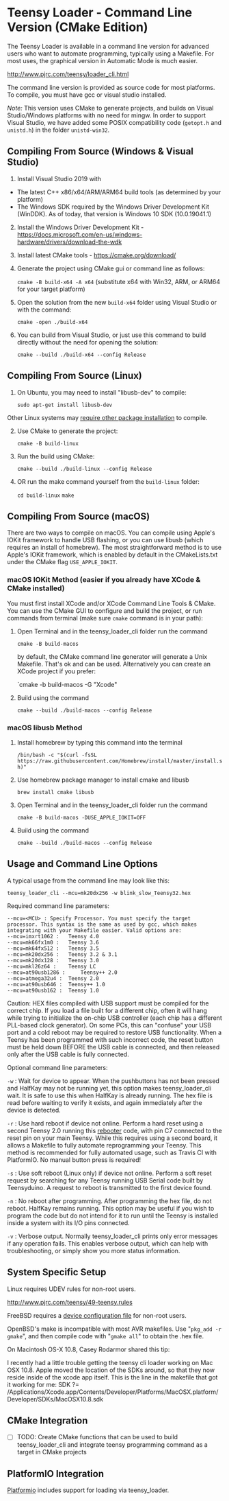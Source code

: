 # Teensy Loader - Command Line Version (CMake Edition) #

The Teensy Loader is available in a command line version for advanced users who want to automate programming, typically using a Makefile. For most uses, the graphical version in Automatic Mode is much easier. 

http://www.pjrc.com/teensy/loader_cli.html

The command line version is provided as source code for most platforms. To compile, you must have gcc or visual studio installed.

*Note:* This version uses CMake to generate projects, and builds on Visual Studio/Windows platforms with no need for mingw.  In order to support Visual Studio, we have added some POSIX compatibility code (`getopt.h` and `unistd.h`) in the folder `unistd-win32`.

## Compiling From Source (Windows & Visual Studio)

1. Install Visual Studio 2019 with
  - The latest C++ x86/x64/ARM/ARM64 build tools (as determined by your platform)
  - The Windows SDK required by the Windows Driver Development Kit (WinDDK).  As of today, that version is Windows 10 SDK (10.0.19041.1)
2. Install the Windows Driver Development Kit - https://docs.microsoft.com/en-us/windows-hardware/drivers/download-the-wdk
3. Install latest CMake tools - https://cmake.org/download/
4. Generate the project using CMake gui or command line as follows:
    
    `cmake -B build-x64 -A x64` (substitute x64 with Win32, ARM, or ARM64 for your target platform)
 
5. Open the solution from the new `build-x64` folder using Visual Studio or with the command:
  
    `cmake -open ./build-x64`
  
6. You can build from Visual Studio, or just use this command to build directly without the need for opening the solution:
  
    `cmake --build ./build-x64 --config Release`
  
## Compiling From Source (Linux)

1. On Ubuntu, you may need to install "libusb-dev" to compile:

    `sudo apt-get install libusb-dev`

Other Linux systems may [require other package installation](https://forum.pjrc.com/threads/40965-Linux-64bit-Arduino-1-6-13-Issues-starting-Teensy-Loader-and-libusb-0-1-so-4-error?p=127873&viewfull=1#post127873) to compile.

2. Use CMake to generate the project:

    `cmake -B build-linux`
  
3. Run the build using CMake:

    `cmake --build ./build-linux --config Release`
  
3. OR run the make command yourself from the `build-linux` folder:

    `cd build-linux`
    `make`
  
## Compiling From Source (macOS)

There are two ways to compile on macOS.  You can compile using Apple's IOKit framework to handle USB flashing, or you can use libusb (which requires an install of homebrew).  The most straightforward method is to use Apple's IOKit framework, which is enabled by default in the CMakeLists.txt under the CMake flag `USE_APPLE_IOKIT`.

### macOS IOKit Method (easier if you already have XCode & CMake installed)

You must first install XCode and/or XCode Command Line Tools & CMake.  You can use the CMake GUI to configure and build the project, or run commands from terminal (make sure `cmake` command is in your path):

1. Open Terminal and in the teensy_loader_cli folder run the command

    `cmake -B build-macos`
    
    by default, the CMake command line generator will generate a Unix Makefile.  That's ok and can be used.  Alternatively you can create an XCode project if you prefer:
    
    `cmake -b build-macos -G "Xcode"
    
2. Build using the command

     `cmake --build ./build-macos --config Release`

### macOS libusb Method

1. Install homebrew by typing this command into the terminal

    `/bin/bash -c "$(curl -fsSL https://raw.githubusercontent.com/Homebrew/install/master/install.sh)"`
    
2. Use homebrew package manager to install cmake and libusb

   `brew install cmake libusb`
   
3. Open Terminal and in the teensy_loader_cli folder run the command
    
    `cmake -B build-macos -DUSE_APPLE_IOKIT=OFF`
    
4. Build using the command

     `cmake --build ./build-macos --config Release`

## Usage and Command Line Options

A typical usage from the command line may look like this:

`teensy_loader_cli --mcu=mk20dx256 -w blink_slow_Teensy32.hex`

Required command line parameters:

```
--mcu=<MCU> : Specify Processor. You must specify the target processor. This syntax is the same as used by gcc, which makes integrating with your Makefile easier. Valid options are:
--mcu=imxrt1062 : 	Teensy 4.0
--mcu=mk66fx1m0 : 	Teensy 3.6
--mcu=mk64fx512 : 	Teensy 3.5
--mcu=mk20dx256 : 	Teensy 3.2 & 3.1
--mcu=mk20dx128 : 	Teensy 3.0
--mcu=mkl26z64 : 	Teensy LC
--mcu=at90usb1286 : 	Teensy++ 2.0
--mcu=atmega32u4 : 	Teensy 2.0
--mcu=at90usb646 : 	Teensy++ 1.0
--mcu=at90usb162 : 	Teensy 1.0
```

Caution: HEX files compiled with USB support must be compiled for the correct chip. If you load a file built for a different chip, often it will hang while trying to initialize the on-chip USB controller (each chip has a different PLL-based clock generator). On some PCs, this can "confuse" your USB port and a cold reboot may be required to restore USB functionality. When a Teensy has been programmed with such incorrect code, the reset button must be held down BEFORE the USB cable is connected, and then released only after the USB cable is fully connected.

Optional command line parameters:

`-w` : Wait for device to appear. When the pushbuttons has not been pressed and HalfKay may not be running yet, this option makes teensy_loader_cli wait. It is safe to use this when HalfKay is already running. The hex file is read before waiting to verify it exists, and again immediately after the device is detected.

`-r` : Use hard reboot if device not online. Perform a hard reset using a second Teensy 2.0 running this [rebooter](rebootor) code, with pin C7 connected to the reset pin on your main Teensy. While this requires using a second board, it allows a Makefile to fully automate reprogramming your Teensy. This method is recommended for fully automated usage, such as Travis CI with PlatformIO. No manual button press is required!

`-s` : Use soft reboot (Linux only) if device not online. Perform a soft reset request by searching for any Teensy running USB Serial code built by Teensyduino. A request to reboot is transmitted to the first device found.

`-n` : No reboot after programming. After programming the hex file, do not reboot. HalfKay remains running. This option may be useful if you wish to program the code but do not intend for it to run until the Teensy is installed inside a system with its I/O pins connected.

`-v` : Verbose output. Normally teensy_loader_cli prints only error messages if any operation fails. This enables verbose output, which can help with troubleshooting, or simply show you more status information.

## System Specific Setup

Linux requires UDEV rules for non-root users.

http://www.pjrc.com/teensy/49-teensy.rules

FreeBSD requires a [device configuration file](freebsd-teensy.conf) for non-root users.

OpenBSD's make is incompatible with most AVR makefiles. Use "`pkg_add -r gmake`", and then compile code with "`gmake all`" to obtain the .hex file.

On Macintosh OS-X 10.8, Casey Rodarmor shared this tip:

I recently had a little trouble getting the teensy cli loader working on Mac OSX 10.8. Apple moved the location of the SDKs around, so that they now reside inside of the xcode app itself. This is the line in the makefile that got it working for me:
SDK ?= /Applications/Xcode.app/Contents/Developer/Platforms/MacOSX.platform/Developer/SDKs/MacOSX10.8.sdk

## CMake Integration

- [ ] TODO: Create CMake functions that can be used to build teensy_loader_cli and integrate teensy programming command as a target in CMake projects

## PlatformIO Integration

[Platformio](http://platformio.org) includes support for loading via teensy_loader.
